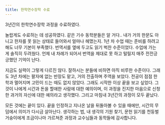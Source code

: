 ```yaml
---
title: 한학연수장학 수료
---
```


3년간의 한학연수장학 과정을 수료하였다.

놀랍게도 수료하는 데 성공하였다.
같은 기수 동학분들은 알 거다.. 내가 거의 한문도 아니고 한자를 못 읽는 상태로 들어와서 얼마나 헤맸는지.
1년 차 수업 때는 준비를 하려고 해도 너무 기본이 부족했다. 번역서를 옆에 두고도 읽기 벅찬 수준이었다. 수업에 가는 게 솔직히 두려웠다. 언제 내 차례가 되어서 번역을 제대로 못 하고 털릴지 매주 전전긍긍했던 기억이 난다.

지금도 실력이 그렇게 다르진 않다. 잘하시는 분들에 비하면 아직 비루한 수준이다.
그래도 3년 차에는 팔자에 없는 반장도 맡고, 거의 전출하며 주역을 보았다.
전공이 점점 한학과 멀어지며 고민이 드는 때도 없지 않았다. 그래도 시작한 이상 끝을 보고 싶었다. 그것이 나에게 시간과 돈을 할애한 사람에 대한 예의이며, 이 과정을 진지한 마음으로 신청한 과거의 자신에 대한 예의라고 생각했다. 그리고 마침내 3년간의 과정이 모두 끝났다.

모든 것에는 끝이 있다. 끝을 인정하고 지나온 날을 뒤돌아볼 수 있을 때에만, 시간의 무덤에서 의미가 다시금 살아난다.
생각하는 법, 내 생각의 기원 찾기, 문헌 읽기를 천둥벌거숭이에게 조금이나마 가르쳐준 과정과 교수님들과 동학들에 감사합니다.
